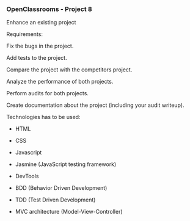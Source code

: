 <h3><b>OpenClassrooms - Project 8 </h3> </b>


Enhance an existing project

Requirements:

Fix the bugs in the project.

Add tests to the project.

Compare the project with the competitors project.

Analyze the performance of both projects.

Perform audits for both projects.

Create documentation about the project (including your audit writeup).

Technologies has to be used:

* HTML

* CSS

* Javascript

* Jasmine (JavaScript testing framework)

* DevTools

* BDD (Behavior Driven Development)

* TDD (Test Driven Development)

* MVC architecture (Model-View-Controller)
